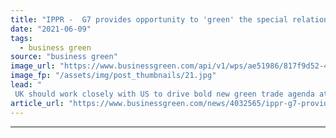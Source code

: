 ```yaml
---
title: "IPPR -  G7 provides opportunity to 'green' the special relationship and global trade"
date: "2021-06-09"
tags: 
  - business green
source: "business green"
image_url: "https://www.businessgreen.com/api/v1/wps/ae51986/817f9d52-4949-41f7-8ebd-03af70c3e938/5/us-uk-flags-185x114.jpg"
image_fp: "/assets/img/post_thumbnails/21.jpg"
lead: "
 UK should work closely with US to drive bold new green trade agenda at this week's Cornwall summit, think tank has warned ..."
article_url: "https://www.businessgreen.com/news/4032565/ippr-g7-provides-opportunity-green-special-relationship-global-trade"
---
```


---
